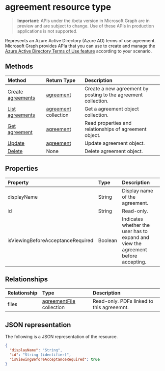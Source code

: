 # agreement resource type

> **Important:** APIs under the /beta version in Microsoft Graph are in preview and are subject to change. Use of these APIs in production applications is not supported.

Represents an Azure Active Directory (Azure AD) terms of use agreement. Microsoft Graph provides APIa that you can use to create and manage the [Azure Active Directory Terms of Use feature](https://docs.microsoft.com/en-us/azure/active-directory/active-directory-tou) according to your scenario.

## Methods

| Method       | Return Type | Description |
|:-------------|:------------|:------------|
| [Create agreements](../api/agreement_post_agreements.md) | [agreement](agreement.md) | Create a new agreement by posting to the agreement collection. |
| [List agreements](../api/agreement_list.md) | [agreement](agreement.md) collection | Get a agreement object collection. |
| [Get agreement](../api/agreement_get.md) | [agreement](agreement.md) | Read properties and relationships of agreement object. |
| [Update](../api/agreement_update.md) | [agreement](agreement.md) | Update agreement object. |
| [Delete](../api/agreement_delete.md) | None | Delete agreement object. |
<!--
| [Create agreementFile](../api/agreement_post_files.md) | [agreementFile](agreementfile.md) | Create a new agreementFile by posting to the files collection. |
| [List files](../api/agreement_list_files.md) | [agreementFile](agreementfile.md) collection | Get an agreementFile object collection. |
-->

## Properties
| Property     | Type        | Description |
|:-------------|:------------|:------------|
|displayName|String|Display name of the agreement.|
|id|String| Read-only.|
|isViewingBeforeAcceptanceRequired|Boolean|Indicates whether the user has to expand and view the agreement before accepting.|

## Relationships
| Relationship | Type        | Description |
|:-------------|:------------|:------------|
|files|[agreementFile](agreementfile.md) collection|Read-only. PDFs linked to this agreeemnt.|

## JSON representation

The following is a JSON representation of the resource.

<!-- {
  "blockType": "resource",
  "optionalProperties": [

  ],
  "@odata.type": "microsoft.graph.agreement"
}-->

```json
{
  "displayName": "String",
  "id": "String (identifier)",
  "isViewingBeforeAcceptanceRequired": true
}

```

<!-- uuid: 8fcb5dbc-d5aa-4681-8e31-b001d5168d79
2015-10-25 14:57:30 UTC -->
<!-- {
  "type": "#page.annotation",
  "description": "agreement resource",
  "keywords": "",
  "section": "documentation",
  "tocPath": ""
}-->
